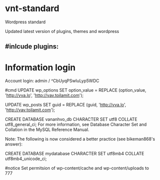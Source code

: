 # vnt-standard
Wordpress standard

Updated latest version of plugins, themes and wordpress

#inlcude plugins:
-

# Information login

Account login: admin / ^CbUyqPSwIuLyp5WDC


#cmd
UPDATE wp_options SET option_value = REPLACE (option_value, 'http://vva.lo', 'http://vav.toilamit.com');

UPDATE wp_posts SET guid = REPLACE (guid, 'http://vva.lo', 'http://vav.toilamit.com');


CREATE DATABASE vananhvo_db CHARACTER SET utf8 COLLATE utf8_general_ci;
For more information, see Database Character Set and Collation in the MySQL Reference Manual.

Note: The following is now considered a better practice (see bikeman868's answer):

CREATE DATABASE mydatabase CHARACTER SET utf8mb4 COLLATE utf8mb4_unicode_ci;

#notice
Set permitsion of wp-content/cache and wp-content/uploads to 777